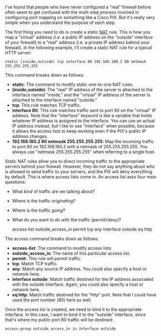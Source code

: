 I've found that people who have never configured a "real" firewall before often seem to get confused with the multi-step process involved in configuring port mapping on something like a Cisco PIX. But it's really very simple when you understand the purpose of each step.

The first thing you need to do is create a static [NAT](http://www.cisco.com/en/US/tech/tk648/tk361/technologies_tech_note09186a0080094831.shtml) rule. This is how you map a "virtual" address (i.e. a public IP address on the "outside" interface of your firewall) to a "real" address (i.e. a private IP address behind your firewall). In the following example, I'll create a static NAT rule for a typical HTTP server:

    static (inside,outside) tcp interface 80 192.168.180.2 80 netmask 255.255.255.255

This command breaks down as follows:

* **static**: The command to modify static one-to-one NAT rules.
* **(inside,outside)**: The "real" IP address of the server is attached to the interface named "inside," and the "virtual" IP address of the server is attached to the interface named "outside."
* **tcp**: This rule matches TCP traffic.
* **interface 80**: This rule matches traffic sent to port 80 on the "virtual" IP address. Note that the "interface" keyword is like a variable that holds whatever IP address is assigned to the interface. You can use an actual IP address instead, but I like to use "interface" when possible, because it allows the access lists to keep working even if the PIX's public IP address changes.
* **192.168.180.2 80 netmask 255.255.255.255**: Map the incoming traffic to port 80 on 192.168.180.2 with a netmask of 255.255.255.255. You always use "netmask 255.255.255.255" when referring to a single host.

Static NAT rules allow you to direct incoming traffic to the appropriate servers behind your firewall. However, they do not say anything about *who* is allowed to send traffic to your servers, and the PIX will deny everything by default. This is where access lists come in. An access list asks four main questions:

* What *kind* of traffic are we talking about?
* Where is the traffic *originating*?
* Where is the traffic *going*?
* What do you want to *do* with the traffic (permit/deny)?

    access-list outside_access_in permit tcp any interface outside eq http

The access command breaks down as follows:

* **access-list**: The command to modify access lists.
* **outside_access_in**: The name of this particular access list.
* **permit**: This rule will permit traffic.
* **tcp**: Match TCP traffic.
* **any**: Match any source IP address. You could also specify a host or network here.
* **interface outside**: Match traffic destined for the IP address associated with the outside interface. Again, you could also specify a host or network here.
* **eq http**: Match traffic destined for the "http" port. Note that I could have used the port number (80) here as well.

Once the access list is created, we need to bind it to the appropriate interface. In this case, I want to bind it to the "outside" interface, since that's where my public port 80 traffic will be destined:

    access-group outside_access_in in interface outside
